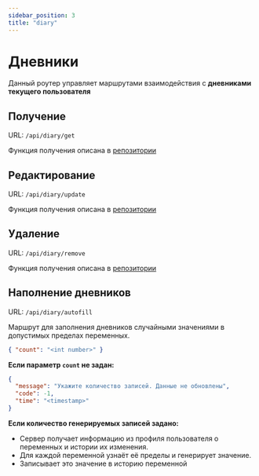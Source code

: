 ```yaml
---
sidebar_position: 3
title: "diary"
---
```


# Дневники

Данный роутер управляет маршрутами взаимодействия с **дневниками текущего пользователя**

## Получение

URL: `/api/diary/get`

Функция получения описана в [репозитории](/docs/documentation/server/routes/user/repository#get)

## Редактирование

URL: `/api/diary/update`

Функция получения описана в [репозитории](/docs/documentation/server/routes/user/repository#update)

## Удаление

URL: `/api/diary/remove`

Функция получения описана в [репозитории](/docs/documentation/server/routes/user/repository#remove)

## Наполнение дневников

URL: `/api/diary/autofill`

Маршрут для заполнения дневников случайными значениями в допустимых пределах переменных.

```json title="[POST] request body"
{ "count": "<int number>" }
```

**Если параметр `count` не задан:**

```json title="[POST] response body"
{
  "message": "Укажите количество записей. Данные не обновлены",
  "code": -1,
  "time": "<timestamp>"
}
```

**Если количество генерируемых записей задано:**

- Сервер получает информацию из профиля пользователя о переменных и истории их изменения.
- Для каждой переменной узнаёт её пределы и генерирует значение.
- Записывает это значение в историю переменной
